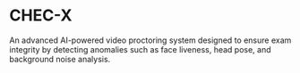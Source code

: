 # CHEC-X
 An advanced AI-powered video proctoring system designed to ensure exam integrity by detecting anomalies such as face liveness, head pose, and background noise analysis.
